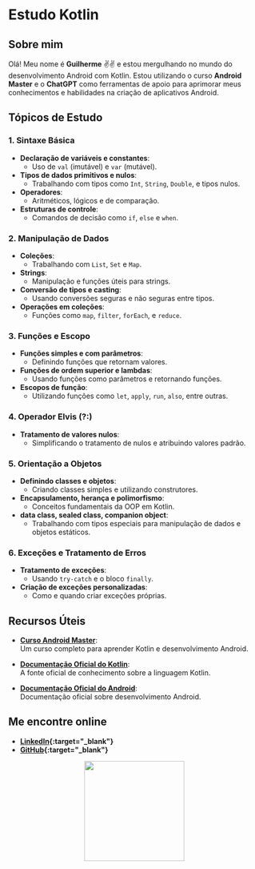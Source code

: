 # Estudo Kotlin

## Sobre mim
Olá! Meu nome é **Guilherme** ✌️✌️ e estou mergulhando no mundo do desenvolvimento Android com Kotlin. Estou utilizando o curso **Android Master** e o **ChatGPT** como ferramentas de apoio para aprimorar meus conhecimentos e habilidades na criação de aplicativos Android.

## Tópicos de Estudo

### 1. Sintaxe Básica
- **Declaração de variáveis e constantes**:
  - Uso de `val` (imutável) e `var` (mutável).
- **Tipos de dados primitivos e nulos**:
  - Trabalhando com tipos como `Int`, `String`, `Double`, e tipos nulos.
- **Operadores**:
  - Aritméticos, lógicos e de comparação.
- **Estruturas de controle**:
  - Comandos de decisão como `if`, `else` e `when`.

### 2. Manipulação de Dados
- **Coleções**:
  - Trabalhando com `List`, `Set` e `Map`.
- **Strings**:
  - Manipulação e funções úteis para strings.
- **Conversão de tipos e casting**:
  - Usando conversões seguras e não seguras entre tipos.
- **Operações em coleções**:
  - Funções como `map`, `filter`, `forEach`, e `reduce`.

### 3. Funções e Escopo
- **Funções simples e com parâmetros**:
  - Definindo funções que retornam valores.
- **Funções de ordem superior e lambdas**:
  - Usando funções como parâmetros e retornando funções.
- **Escopos de função**:
  - Utilizando funções como `let`, `apply`, `run`, `also`, entre outras.

### 4. Operador Elvis (?:)
- **Tratamento de valores nulos**:
  - Simplificando o tratamento de nulos e atribuindo valores padrão.

### 5. Orientação a Objetos
- **Definindo classes e objetos**:
  - Criando classes simples e utilizando construtores.
- **Encapsulamento, herança e polimorfismo**:
  - Conceitos fundamentais da OOP em Kotlin.
- **data class, sealed class, companion object**:
  - Trabalhando com tipos especiais para manipulação de dados e objetos estáticos.

### 6. Exceções e Tratamento de Erros
- **Tratamento de exceções**:
  - Usando `try-catch` e o bloco `finally`.
- **Criação de exceções personalizadas**:
  - Como e quando criar exceções próprias.

## Recursos Úteis
- **[Curso Android Master](https://stackmobile.com.br/android-master-2/)**:  
  Um curso completo para aprender Kotlin e desenvolvimento Android.
  
- **[Documentação Oficial do Kotlin](https://kotlinlang.org/docs/home.html)**:  
  A fonte oficial de conhecimento sobre a linguagem Kotlin.

- **[Documentação Oficial do Android](https://developer.android.com/docs)**:  
  Documentação oficial sobre desenvolvimento Android.

## Me encontre online
- **[LinkedIn](https://www.linkedin.com/in/guilherme-santos-0954a2274/){:target="_blank"}**
- **[GitHub](https://github.com/01Guigo01){:target="_blank"}**

<div align="center"> 
  <img height="200" src="https://media0.giphy.com/media/v1.Y2lkPTc5MGI3NjExZHJsZ3IxdXRhc3JvODRueW52ZXVzNTJ6eTNvbDV5dmpyYWJldG4zeSZlcD12MV9pbnRlcm5hbF9naWZfYnlfaWQmY3Q9Zw/Day1AgFfMBsrL6BTpF/giphy.webp" /> 
</div>
